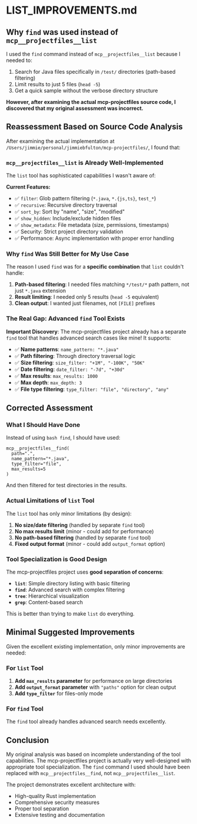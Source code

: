 # LIST_IMPROVEMENTS.md

## Why `find` was used instead of `mcp__projectfiles__list`

I used the `find` command instead of `mcp__projectfiles__list` because I needed to:
1. Search for Java files specifically in `/test/` directories (path-based filtering)
2. Limit results to just 5 files (`head -5`)
3. Get a quick sample without the verbose directory structure

**However, after examining the actual mcp-projectfiles source code, I discovered that my original assessment was incorrect.**

## Reassessment Based on Source Code Analysis

After examining the actual implementation at `/Users/jimmie/personal/jimmiebfulton/mcp-projectfiles/`, I found that:

### `mcp__projectfiles__list` is Already Well-Implemented

The `list` tool has sophisticated capabilities I wasn't aware of:

**Current Features:**
- ✅ `filter`: Glob pattern filtering (`*.java`, `*.{js,ts}`, `test_*`)
- ✅ `recursive`: Recursive directory traversal
- ✅ `sort_by`: Sort by "name", "size", "modified"
- ✅ `show_hidden`: Include/exclude hidden files
- ✅ `show_metadata`: File metadata (size, permissions, timestamps)
- ✅ Security: Strict project directory validation
- ✅ Performance: Async implementation with proper error handling

### Why `find` Was Still Better for My Use Case

The reason I used `find` was for a **specific combination** that `list` couldn't handle:

1. **Path-based filtering**: I needed files matching `*/test/*` path pattern, not just `*.java` extension
2. **Result limiting**: I needed only 5 results (`head -5` equivalent)
3. **Clean output**: I wanted just filenames, not `[FILE]` prefixes

### The Real Gap: Advanced `find` Tool Exists

**Important Discovery**: The mcp-projectfiles project already has a separate `find` tool that handles advanced search cases like mine! It supports:

- ✅ **Name patterns**: `name_pattern: "*.java"`
- ✅ **Path filtering**: Through directory traversal logic
- ✅ **Size filtering**: `size_filter: "+1M", "-100K", "50K"`
- ✅ **Date filtering**: `date_filter: "-7d", "+30d"`
- ✅ **Max results**: `max_results: 1000`
- ✅ **Max depth**: `max_depth: 3`
- ✅ **File type filtering**: `type_filter: "file", "directory", "any"`

## Corrected Assessment

### What I Should Have Done

Instead of using `bash find`, I should have used:

```
mcp__projectfiles__find(
  path=".",
  name_pattern="*.java",
  type_filter="file",
  max_results=5
)
```

And then filtered for test directories in the results.

### Actual Limitations of `list` Tool

The `list` tool has only minor limitations (by design):

1. **No size/date filtering** (handled by separate `find` tool)
2. **No max results limit** (minor - could add for performance)
3. **No path-based filtering** (handled by separate `find` tool)
4. **Fixed output format** (minor - could add `output_format` option)

### Tool Specialization is Good Design

The mcp-projectfiles project uses **good separation of concerns**:

- **`list`**: Simple directory listing with basic filtering
- **`find`**: Advanced search with complex filtering
- **`tree`**: Hierarchical visualization
- **`grep`**: Content-based search

This is better than trying to make `list` do everything.

## Minimal Suggested Improvements

Given the excellent existing implementation, only minor improvements are needed:

### For `list` Tool
1. **Add `max_results` parameter** for performance on large directories
2. **Add `output_format` parameter** with `"paths"` option for clean output
3. **Add `type_filter`** for files-only mode

### For `find` Tool  
The `find` tool already handles advanced search needs excellently.

## Conclusion

My original analysis was based on incomplete understanding of the tool capabilities. The mcp-projectfiles project is actually very well-designed with appropriate tool specialization. The `find` command I used should have been replaced with `mcp__projectfiles__find`, not `mcp__projectfiles__list`.

The project demonstrates excellent architecture with:
- High-quality Rust implementation
- Comprehensive security measures
- Proper tool separation
- Extensive testing and documentation